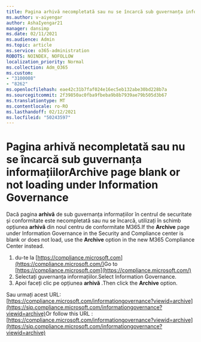 ```yaml
---
title: Pagina arhivă necompletată sau nu se încarcă sub guvernanța informațiilor
ms.author: v-aiyengar
author: AshaIyengar21
manager: dansimp
ms.date: 02/11/2021
ms.audience: Admin
ms.topic: article
ms.service: o365-administration
ROBOTS: NOINDEX, NOFOLLOW
localization_priority: Normal
ms.collection: Adm_O365
ms.custom:
- "3100008"
- "8262"
ms.openlocfilehash: eae42c31b7faf024e16ec5eb132abe30bd228b7a
ms.sourcegitcommit: 2f39850ac0fba9fbeba9b8b7939ae79b505d3b67
ms.translationtype: MT
ms.contentlocale: ro-RO
ms.lasthandoff: 02/12/2021
ms.locfileid: "50243597"
---
```

# <a name="archive-page-blank-or-not-loading-under-information-governance"></a><span data-ttu-id="d13d8-102">Pagina arhivă necompletată sau nu se încarcă sub guvernanța informațiilor</span><span class="sxs-lookup"><span data-stu-id="d13d8-102">Archive page blank or not loading under Information Governance</span></span>

<span data-ttu-id="d13d8-103">Dacă pagina **arhivă** de sub guvernanța informațiilor în centrul de securitate și conformitate este necompletată sau nu se încarcă, utilizați în schimb opțiunea **arhivă** din noul centru de conformitate M365.</span><span class="sxs-lookup"><span data-stu-id="d13d8-103">If the **Archive** page under Information Governance in the Security and Compliance center is blank or does not load, use the **Archive** option in the new M365 Compliance Center instead.</span></span>

1. <span data-ttu-id="d13d8-104">du-te la [https://compliance.microsoft.com](https://compliance.microsoft.com/)</span><span class="sxs-lookup"><span data-stu-id="d13d8-104">Go to [https://compliance.microsoft.com](https://compliance.microsoft.com/)</span></span>
1. <span data-ttu-id="d13d8-105">Selectați guvernanța informațiilor.</span><span class="sxs-lookup"><span data-stu-id="d13d8-105">Select Information Governance.</span></span>
1. <span data-ttu-id="d13d8-106">Apoi faceți clic pe opțiunea **arhivă** .</span><span class="sxs-lookup"><span data-stu-id="d13d8-106">Then click the **Archive** option.</span></span>

<span data-ttu-id="d13d8-107">Sau urmați acest URL: [https://compliance.microsoft.com/informationgovernance?viewid=archive](https://sip.compliance.microsoft.com/informationgovernance?viewid=archive)</span><span class="sxs-lookup"><span data-stu-id="d13d8-107">Or follow this URL : [https://compliance.microsoft.com/informationgovernance?viewid=archive](https://sip.compliance.microsoft.com/informationgovernance?viewid=archive)</span></span>